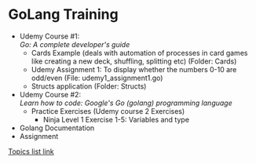 # GoLang Training

- Udemy Course #1:<br>_Go: A complete developer's guide_
  - Cards Example (deals with automation of processes in card games like creating a new deck, shuffling, splitting etc) (Folder: Cards)
  - Udemy Assignment 1: To display whether the numbers 0-10 are odd/even (File: udemy1_assignment1.go)
  - Structs application (Folder: Structs)
- Udemy Course #2:<br>_Learn how to code: Google's Go (golang) programming language_
  - Practice Exercises (Udemy course 2 Exercises)
    - Ninja Level 1 Exercise 1-5: Variables and type
- Golang Documentation
- Assignment

<a href="https://docs.google.com/document/d/1CAH8uy-RgNH--oDsyw8C-x1TeOK2XjJbcHHYi8MRtG8/edit?usp=sharing"> Topics list link</a>
